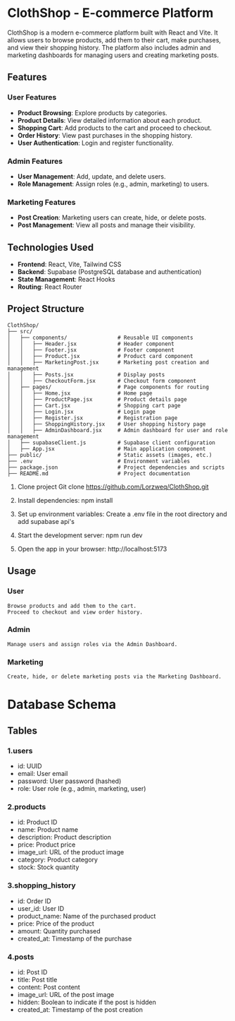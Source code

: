 # ClothShop - E-commerce Platform 

ClothShop is a modern e-commerce platform built with React and Vite. It allows users to browse products, add them to their cart, make purchases, and view their shopping history. The platform also includes admin and marketing dashboards for managing users and creating marketing posts.

## Features

### User Features
- **Product Browsing**: Explore products by categories.
- **Product Details**: View detailed information about each product.
- **Shopping Cart**: Add products to the cart and proceed to checkout.
- **Order History**: View past purchases in the shopping history.
- **User Authentication**: Login and register functionality.

### Admin Features
- **User Management**: Add, update, and delete users.
- **Role Management**: Assign roles (e.g., admin, marketing) to users.

### Marketing Features
- **Post Creation**: Marketing users can create, hide, or delete posts.
- **Post Management**: View all posts and manage their visibility.

## Technologies Used

- **Frontend**: React, Vite, Tailwind CSS
- **Backend**: Supabase (PostgreSQL database and authentication)
- **State Management**: React Hooks
- **Routing**: React Router

## Project Structure

```
ClothShop/
├── src/          
│   ├── components/                # Reusable UI components                                              
│   │   ├── Header.jsx             # Header component
│   │   ├── Footer.jsx             # Footer component
│   │   ├── Product.jsx            # Product card component
│   │   ├── MarketingPost.jsx      # Marketing post creation and management
│   │   ├── Posts.jsx              # Display posts
│   │   ├── CheckoutForm.jsx       # Checkout form component
│   ├── pages/                     # Page components for routing
│   │   ├── Home.jsx               # Home page
│   │   ├── ProductPage.jsx        # Product details page
│   │   ├── Cart.jsx               # Shopping cart page
│   │   ├── Login.jsx              # Login page
│   │   ├── Register.jsx           # Registration page
│   │   ├── ShoppingHistory.jsx    # User shopping history page
│   │   ├── AdminDashboard.jsx     # Admin dashboard for user and role management
│   ├── supabaseClient.js          # Supabase client configuration
│   ├── App.jsx                    # Main application component
├── public/                        # Static assets (images, etc.)
├── .env                           # Environment variables
├── package.json                   # Project dependencies and scripts
├── README.md                      # Project documentation

```


1. Clone project
Git clone https://github.com/Lorzweq/ClothShop.git

3. Install dependencies:
npm install

4. Set up environment variables:
Create a .env file in the root directory and add supabase api's

6. Start the development server:
npm run dev

7. Open the app in your browser:
http://localhost:5173

## Usage

### User

    Browse products and add them to the cart.
    Proceed to checkout and view order history.


### Admin

    Manage users and assign roles via the Admin Dashboard.


### Marketing

    Create, hide, or delete marketing posts via the Marketing Dashboard.


# Database Schema

## Tables

### 1.users

- id: UUID
- email: User email
- password: User password (hashed)
- role: User role (e.g., admin, marketing, user)

### 2.products

- id: Product ID
- name: Product name
- description: Product description
- price: Product price
- image_url: URL of the product image
- category: Product category
- stock: Stock quantity

### 3.shopping_history

- id: Order ID
- user_id: User ID
- product_name: Name of the purchased product
- price: Price of the product
- amount: Quantity purchased
- created_at: Timestamp of the purchase

### 4.posts

- id: Post ID
- title: Post title
- content: Post content
- image_url: URL of the post image
- hidden: Boolean to indicate if the post is hidden
- created_at: Timestamp of the post creation
